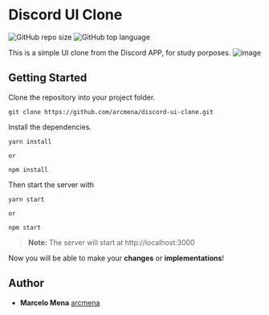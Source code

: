 # Discord UI Clone

![GitHub repo size](https://img.shields.io/github/repo-size/arcmena/discord-ui-clone?color=7289da&style=for-the-badge)
![GitHub top language](https://img.shields.io/github/languages/top/arcmena/discord-ui-clone?color=7289da&style=for-the-badge)

This is a simple UI clone from the Discord APP, for study porposes.
![image](https://user-images.githubusercontent.com/57734796/85096373-84ef3200-b1ca-11ea-928e-1e5ef0eb1e98.png)

## Getting Started

Clone the repository into your project folder.

```ssh
git clone https://github.com/arcmena/discord-ui-clone.git
```

Install the dependencies.

```ssh
yarn install

or

npm install
```

Then start the server with

```ssh
yarn start

or

npm start
```

> **Note:** The server will start at http://localhost:3000

Now you will be able to make your **changes** or **implementations**!

## Author

-   **Marcelo Mena** [arcmena](https://github.com/arcmena)
